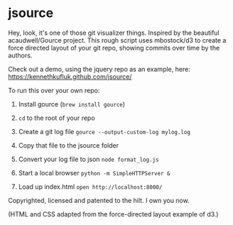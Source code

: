 jsource
=======

Hey, look, it's one of those git visualizer things.
Inspired by the beautiful acaudwell/Gource project.
This rough script uses mbostock/d3 to create a force directed layout of your git repo, showing commits over time by the authors.

Check out a demo, using the jquery repo as an example, here:
https://kennethkufluk.github.com/jsource/

To run this over your own repo:

1) Install gource (`brew install gource`)

1) `cd` to the root of your repo

2) Create a git log file
    `gource --output-custom-log mylog.log`

3) Copy that file to the jsource folder

5) Convert your log file to json
    `node format_log.js`

8) Start a local browser
    `python -m SimpleHTTPServer &`

13) Load up index.html
    `open http://localhost:8000/`

Copyrighted, licensed and patented to the hilt. I own you now.

(HTML and CSS adapted from the force-directed layout example of d3.)